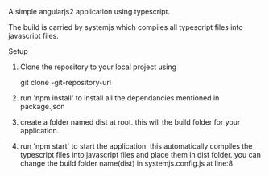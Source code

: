 A simple angularjs2 application using typescript.

The build is carried by systemjs which compiles all typescript files into javascript files.

Setup

1. Clone the repository to your local project using

    git clone -git-repository-url

2. run 'npm install' to install all the dependancies mentioned in package.json

3. create a folder named dist at root. this will the build folder for your application.

4. run 'npm start' to start the application. this automatically compiles the typescript files into javascript files and place them in dist folder. you can change the build folder name(dist) in systemjs.config.js at line:8 